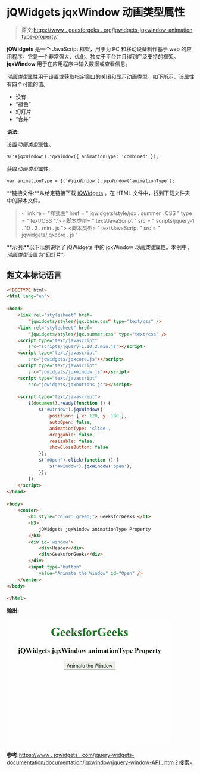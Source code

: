 # jQWidgets jqxWindow 动画类型属性

> 原文:[https://www . geesforgeks . org/jqwidgets-jqxwindow-animation type-property/](https://www.geeksforgeeks.org/jqwidgets-jqxwindow-animationtype-property/)

**jQWidgets** 是一个 JavaScript 框架，用于为 PC 和移动设备制作基于 web 的应用程序。它是一个非常强大、优化、独立于平台并且得到广泛支持的框架。 **jqxWindow** 用于在应用程序中输入数据或查看信息。

*动画类型*属性用于设置或获取指定窗口的关闭和显示动画类型。如下所示，该属性有四个可能的值。

*   没有
*   “褪色”
*   幻灯片
*   “合并”

**语法:**

设置*动画类型*属性。

```html
$('#jqxWindow').jqxWindow({ animationType: 'combined' });  
```

获取*动画类型*属性:

```html
var animationType = $('#jqxWindow').jqxWindow('animationType'); 
```

**链接文件:**从给定链接下载 [jQWidgets](https://www.jqwidgets.com/download/) 。在 HTML 文件中，找到下载文件夹中的脚本文件。

> <link rel="”stylesheet”" href="”jqwidgets/styles/jqx.base.css”" type="”text/css”">
> < link rel= "样式表" href = " jqwidgets/style/jqx . summer . CSS " type = " text/CSS "/>
> <脚本类型= " text/JavaScript " src = " scripts/jquery-1 . 10 . 2 . min . js "></脚本>
> <脚本类型= " text/JavaScript " src = " jqwidgets/jqxcore . js "

**示例:**以下示例说明了 jQWidgets 中的 jqxWindow *动画类型*属性。本例中，*动画类型*设置为“幻灯片”。

## 超文本标记语言

```html
<!DOCTYPE html>
<html lang="en">

<head>
    <link rel="stylesheet" href=
        "jqwidgets/styles/jqx.base.css" type="text/css" />
    <link rel="stylesheet" href=
        "jqwidgets/styles/jqx.summer.css" type="text/css" />
    <script type="text/javascript" 
        src="scripts/jquery-1.10.2.min.js"></script>
    <script type="text/javascript" 
        src="jqwidgets/jqxcore.js"></script>
    <script type="text/javascript" 
        src="jqwidgets/jqxwindow.js"></script>
    <script type="text/javascript" 
        src="jqwidgets/jqxbuttons.js"></script>

    <script type="text/javascript">
        $(document).ready(function () {
            $("#window").jqxWindow({
                position: { x: 120, y: 180 },
                autoOpen: false,
                animationType: 'slide',
                draggable: false,
                resizable: false,
                showCloseButton: false
            });
            $("#Open").click(function () {
                $("#window").jqxWindow('open');
            });
        });
    </script>
</head>

<body>
    <center>
        <h1 style="color: green;"> GeeksforGeeks </h1>
        <h3>
            jQWidgets jqxWindow animationType Property
        </h3>
        <div id='window'>
            <div>Header</div>
            <div>GeeksforGeeks</div>
        </div>
        <input type="button" 
            value="Animate the Window" id="Open" />
    </center>
</body>

</html>
```

**输出:**

![](img/e73c8019c145c1da99f3e9446d05231f.png)

**参考:**[https://www . jqwidgets . com/jquery-widgets-documentation/documentation/jqxwindow/jquery-window-API . htm？搜索=](https://www.jqwidgets.com/jquery-widgets-documentation/documentation/jqxwindow/jquery-window-api.htm?search=)